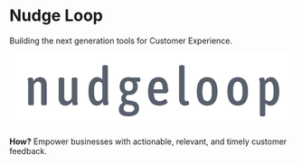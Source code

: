 # Nudge Loop
Building the next generation tools for Customer Experience.

![NudgeLoopBanner](/images/logo.png)

**How?** Empower businesses with actionable, relevant, and timely customer feedback.